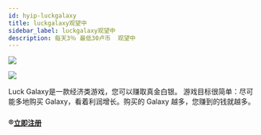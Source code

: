 ```yaml
---
id: hyip-luckgalaxy
title: luckgalaxy观望中
sidebar_label: luckgalaxy观望中
description: 每天3％ 最低30卢币  观望中
---
```


![](https://luckgalaxy.site/assets/images/logso.png)

![](https://luckgalaxy.site/img/9988.png)

Luck Galaxy是一款经济类游戏，您可以赚取真金白银。
游戏目标很简单：尽可能多地购买 Galaxy，看着利润增长。购买的 Galaxy 越多，您赚到的钱就越多。

### ®️[`立即注册`](https://luckgalaxy.site/i/393)

